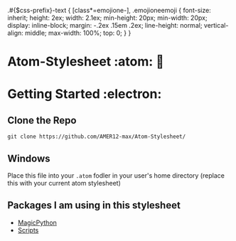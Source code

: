.#{$css-prefix}-text { 
     [class*=emojione-], .emojioneemoji { 
         font-size: inherit; 
         height: 2ex; 
         width: 2.1ex; 
         min-height: 20px; 
         min-width: 20px; 
         display: inline-block; 
         margin: -.2ex .15em .2ex; 
         line-height: normal; 
         vertical-align: middle; 
         max-width: 100%; 
         top: 0; 
     } 
 } 

# Atom-Stylesheet :atom: :muscle: 

# Getting Started :electron:

## Clone the Repo

````
git clone https://github.com/AMER12-max/Atom-Stylesheet/
````

## Windows

Place this file into your ```.atom``` fodler in your user's home directory (replace this with your current atom stylesheet)

## Packages I am using in this stylesheet
* [MagicPython](https://atom.io/packages/magicpython) 
* [Scripts](https://atom.io/packages/script)

